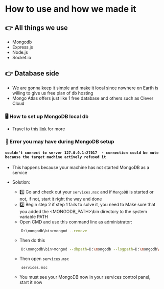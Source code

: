 # How to use and how we made it

## 👉 All things we use

-   Mongodb
-   Express.js
-   Node.js
-   Socket.io

## 👉 Database side

-   We are gonna keep it simple and make it local since nowhere on Earth is willing to give us free plan of db hosting
-   Mongo Atlas offers just like 1 free database and others such as Clever Cloud

### 🖥️ How to set up MongoDB local db

-   Travel to this [link](https://attacomsian.com/blog/nodejs-mongodb-local-connection) for more

### 🐛 Error you may have during MongoDB setup

#### `couldn't connect to server 127.0.0.1:27017  - connection could be mute because the target machine actively refused it`

- This happens because your machine has not started MongoDB as a service

- Solution: 

    - 1️⃣ Go and check out your `services.msc` and if `MongoDB` is started or not, if not, start it right the way and done
    - 2️⃣ Begin step 2 if step 1 fails to solve it, you need to Make sure that you added the <MONGODB_PATH>\bin directory to the system variable PATH
    - Open CMD and use this command line as administrator: 
    
    ```bash
        D:\mongodb\bin>mongod --remove
    ```

    - Then do this 
    
    ```bash
        D:\mongodb\bin>mongod --dbpath=D:\mongodb --logpath=D:\mongodb\log.txt --install
    ```

    - Then open `services.msc`

    ```bash
        services.msc
    ```

    - You must see your MongoDB now in your services control panel, start it now

